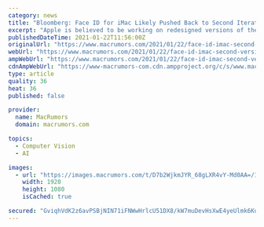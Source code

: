 ```yaml
---
category: news
title: "Bloomberg: Face ID for iMac Likely Pushed Back to Second Iteration of Upcoming Redesign"
excerpt: "Apple is believed to be working on redesigned versions of the iMac that feature the biggest design overhaul to the iMac line since 2012."
publishedDateTime: 2021-01-22T11:56:00Z
originalUrl: "https://www.macrumors.com/2021/01/22/face-id-imac-second-version-of-redesign/"
webUrl: "https://www.macrumors.com/2021/01/22/face-id-imac-second-version-of-redesign/"
ampWebUrl: "https://www.macrumors.com/2021/01/22/face-id-imac-second-version-of-redesign/amp/"
cdnAmpWebUrl: "https://www-macrumors-com.cdn.ampproject.org/c/s/www.macrumors.com/2021/01/22/face-id-imac-second-version-of-redesign/amp/"
type: article
quality: 36
heat: 36
published: false

provider:
  name: MacRumors
  domain: macrumors.com

topics:
  - Computer Vision
  - AI

images:
  - url: "https://images.macrumors.com/t/D7b2WjkmJYR_68gLXR4vY-Md0AA=/1920x/https://images.macrumors.com/article-new/2020/07/FaceID-iMac-Feature.jpg"
    width: 1920
    height: 1080
    isCached: true

secured: "GviqhVdK2z6avPSBjNIN71iFNWwHrlcU51DX8/kW7muDevHsXwE4yeUlmk6KurLeLOBlmdfWzdZ980btn4NLcPvmrXVGRqmrc4xXSrUZhDytIYJH2V3flgc+h+8hsdedwTu/fJFO8vZD6xQk5Kisgvr/AqUwSHrdTwNiuLGopSxRpv2ubB+i/V+gyhjknGGzjchuZcKKBsb00SWb+/kHkJoBo2HQXZ77TpHqyeE0xOfthT2s8cuoEWBwoNnTgxbn/m28MeQJzUo6T5kLgtKch4yy1KztFRxCW5SAlVvNiR8Z+G7aBTJafP8sHhviDu2KpjhMxU0CFO1FiXur+i0p7GZWE/GBBc6bjhlaE08IIs8=;77wsho6/Dp9jcUNFCUMgzw=="
---
```



